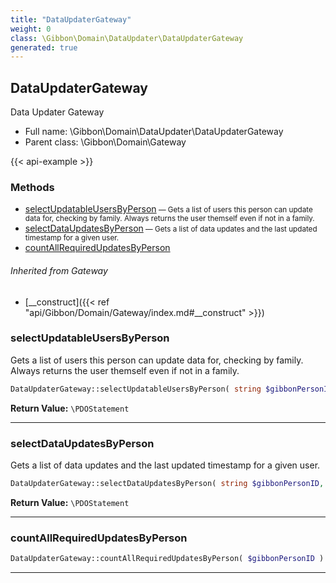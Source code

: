 ```yaml
---
title: "DataUpdaterGateway"
weight: 0
class: \Gibbon\Domain\DataUpdater\DataUpdaterGateway
generated: true
---
```


## DataUpdaterGateway

Data Updater Gateway



* Full name: \Gibbon\Domain\DataUpdater\DataUpdaterGateway
* Parent class: \Gibbon\Domain\Gateway

{{< api-example >}} 



### Methods

- [selectUpdatableUsersByPerson](#selectupdatableusersbyperson)<small> — Gets a list of users this person can update data for, checking by family. Always returns the user themself even if not in a family.</small>
- [selectDataUpdatesByPerson](#selectdataupdatesbyperson)<small> — Gets a list of data updates and the last updated timestamp for a given user.</small>
- [countAllRequiredUpdatesByPerson](#countallrequiredupdatesbyperson)




###### Inherited from Gateway
- [__construct]({{< ref "api/Gibbon/Domain/Gateway/index.md#__construct" >}})



### selectUpdatableUsersByPerson

Gets a list of users this person can update data for, checking by family. Always returns the user themself even if not in a family.

```php
DataUpdaterGateway::selectUpdatableUsersByPerson( string $gibbonPersonID ): \PDOStatement
```






**Return Value:**
`\PDOStatement`  



---

### selectDataUpdatesByPerson

Gets a list of data updates and the last updated timestamp for a given user.

```php
DataUpdaterGateway::selectDataUpdatesByPerson( string $gibbonPersonID, $gibbonPersonIDSource = '' ): \PDOStatement
```






**Return Value:**
`\PDOStatement`  



---

### countAllRequiredUpdatesByPerson



```php
DataUpdaterGateway::countAllRequiredUpdatesByPerson( $gibbonPersonID )
```









---

